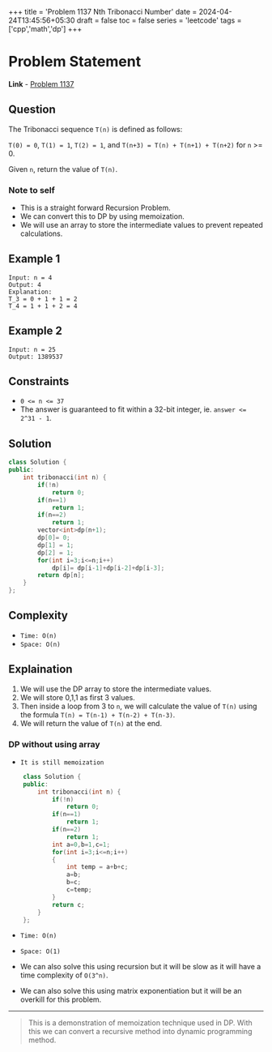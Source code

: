 +++
title = 'Problem 1137 Nth Tribonacci Number'
date = 2024-04-24T13:45:56+05:30
draft = false
toc = false
series = 'leetcode'
tags = ['cpp','math','dp']
+++

# Problem Statement

**Link** - [Problem 1137](https://leetcode.com/problems/n-th-tribonacci-number/description/)

## Question

The Tribonacci sequence `T(n)` is defined as follows:

`T(0) = 0`, `T(1) = 1`, `T(2) = 1`, and `T(n+3) = T(n) + T(n+1) + T(n+2)` for `n` >= 0.

Given `n`, return the value of `T(n)`.

### Note to self

- This is a straight forward Recursion Problem.
- We can convert this to DP by using memoization.
- We will use an array to store the intermediate values to prevent repeated calculations.

## Example 1

```text
Input: n = 4
Output: 4
Explanation:
T_3 = 0 + 1 + 1 = 2
T_4 = 1 + 1 + 2 = 4
```

## Example 2

```text
Input: n = 25
Output: 1389537
```

## Constraints

- `0 <= n <= 37`
- The answer is guaranteed to fit within a 32-bit integer, ie. `answer <= 2^31 - 1`.

## Solution

```cpp
class Solution {
public:
    int tribonacci(int n) {
        if(!n)
            return 0;
        if(n==1)
            return 1;
        if(n==2)
            return 1;
        vector<int>dp(n+1);
        dp[0]= 0;
        dp[1] = 1;
        dp[2] = 1;
        for(int i=3;i<=n;i++)
            dp[i]= dp[i-1]+dp[i-2]+dp[i-3];
        return dp[n];
    }
};
```

## Complexity

- `Time: O(n)`
- `Space: O(n)`

## Explaination

1. We will use the DP array to store the intermediate values.
2. We will store 0,1,1 as first 3 values.
3. Then inside a loop from 3 to `n`, we will calculate the value of `T(n)` using the formula `T(n) = T(n-1) + T(n-2) + T(n-3)`.
4. We will return the value of `T(n)` at the end.

### DP without using array

- `It is still memoization`

```cpp
    class Solution {
    public:
        int tribonacci(int n) {
            if(!n)
                return 0;
            if(n==1)
                return 1;
            if(n==2)
                return 1;
            int a=0,b=1,c=1;
            for(int i=3;i<=n;i++)
            {
                int temp = a+b+c;
                a=b;
                b=c;
                c=temp;
            }
            return c;
        }
    };
```

- `Time: O(n)`
- `Space: O(1)`

- We can also solve this using recursion but it will be slow as it will have a time complexity of `O(3^n)`.
- We can also solve this using matrix exponentiation but it will be an overkill for this problem.

---

> This is a demonstration of memoization technique used in DP. With this we can convert a recursive method into dynamic programming method.
